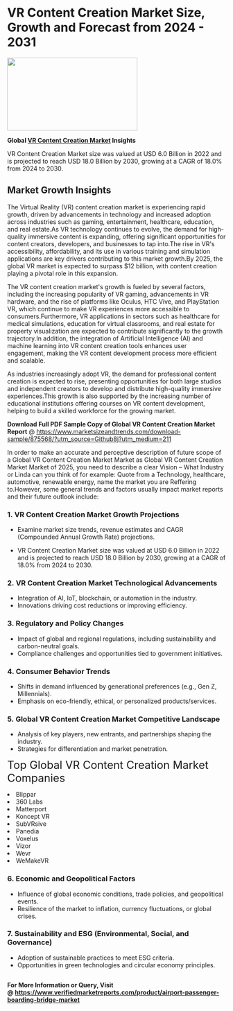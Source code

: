 <H1>VR Content Creation Market Size, Growth and Forecast from 2024 - 2031</H1><img class="aligncenter size-medium wp-image-584254" src="https://thirdeyenews.in/wp-content/uploads/2024/09/Global-Market-Research-300x168.jpeg" alt="" width="300" height="168" /><p><strong>Global&nbsp;<a href="https://www.marketsizeandtrends.com/download-sample/875568/?utm_source=Github8j?utm_medium=211">VR Content Creation Market</a> Insights</strong></p><p>VR Content Creation Market size was valued at USD 6.0 Billion in 2022 and is projected to reach USD 18.0 Billion by 2030, growing at a CAGR of 18.0% from 2024 to 2030.</p><p><h2>Market Growth Insights</h2> <p>The Virtual Reality (VR) content creation market is experiencing rapid growth, driven by advancements in technology and increased adoption across industries such as gaming, entertainment, healthcare, education, and real estate.As VR technology continues to evolve, the demand for high-quality immersive content is expanding, offering significant opportunities for content creators, developers, and businesses to tap into.The rise in VR's accessibility, affordability, and its use in various training and simulation applications are key drivers contributing to this market growth.By 2025, the global VR market is expected to surpass $12 billion, with content creation playing a pivotal role in this expansion.</p> <p>The VR content creation market's growth is fueled by several factors, including the increasing popularity of VR gaming, advancements in VR hardware, and the rise of platforms like Oculus, HTC Vive, and PlayStation VR, which continue to make VR experiences more accessible to consumers.Furthermore, VR applications in sectors such as healthcare for medical simulations, education for virtual classrooms, and real estate for property visualization are expected to contribute significantly to the growth trajectory.In addition, the integration of Artificial Intelligence (AI) and machine learning into VR content creation tools enhances user engagement, making the VR content development process more efficient and scalable.</p> <p>As industries increasingly adopt VR, the demand for professional content creation is expected to rise, presenting opportunities for both large studios and independent creators to develop and distribute high-quality immersive experiences.This growth is also supported by the increasing number of educational institutions offering courses on VR content development, helping to build a skilled workforce for the growing market.</p> <p><span class=""><strong>Download Full PDF Sample Copy of Global VR Content Creation Market Report</strong> @ <a href="https://www.marketsizeandtrends.com/download-sample/875568/?utm_source=Github8j?utm_medium=211" target="_blank">https://www.marketsizeandtrends.com/download-sample/875568/?utm_source=Github8j?utm_medium=211</a></span></p><p>In order to make an accurate and perceptive description of future scope of a Global&nbsp;VR Content Creation Market Market as Global&nbsp;VR Content Creation Market Market of 2025, you need to describe a clear Vision &ndash; What Industry or Linda can you think of for example: Quote from a Technology, healthcare, automotive, renewable energy, name the market you are Reffering to.However, some general trends and factors usually impact market reports and their future outlook include:</p><h3>1.&nbsp;<strong>VR Content Creation Market Growth Projections</strong></h3><ul><li>Examine market size trends, revenue estimates and CAGR (Compounded Annual Growth Rate) projections.</li><li><p>VR Content Creation Market size was valued at USD 6.0 Billion in 2022 and is projected to reach USD 18.0 Billion by 2030, growing at a CAGR of 18.0% from 2024 to 2030.</p></li></ul><h3>2.&nbsp;<strong>VR Content Creation Market Technological Advancements</strong></h3><ul><li>Integration of AI, IoT, blockchain, or automation in the industry.</li><li>Innovations driving cost reductions or improving efficiency.</li></ul><h3>3.&nbsp;<strong>Regulatory and Policy Changes</strong></h3><ul><li>Impact of global and regional regulations, including sustainability and carbon-neutral goals.</li><li>Compliance challenges and opportunities tied to government initiatives.</li></ul><h3>4.&nbsp;<strong>Consumer Behavior Trends</strong></h3><ul><li>Shifts in demand influenced by generational preferences (e.g., Gen Z, Millennials).</li><li>Emphasis on eco-friendly, ethical, or personalized products/services.</li></ul><h3>5.&nbsp;<strong>Global VR Content Creation Market Competitive Landscape</strong></h3><ul><li>Analysis of key players, new entrants, and partnerships shaping the industry.</li><li>Strategies for differentiation and market penetration.</li></ul><p data-pm-slice="1 1 []"><span style="color: inherit; font-family: inherit; font-size: 25px;">Top Global VR Content Creation Market Companies</span></p><div class="" data-test-id=""><p><li>Blippar</li><li> 360 Labs</li><li> Matterport</li><li> Koncept VR</li><li> SubVRsive</li><li> Panedia</li><li> Voxelus</li><li> Vizor</li><li> Wevr</li><li> WeMakeVR</li></p></div><h3>6.&nbsp;<strong>Economic and Geopolitical Factors</strong></h3><ul><li>Influence of global economic conditions, trade policies, and geopolitical events.</li><li>Resilience of the market to inflation, currency fluctuations, or global crises.</li></ul><h3>7.&nbsp;<strong>Sustainability and ESG (Environmental, Social, and Governance)</strong></h3><ul><li>Adoption of sustainable practices to meet ESG criteria.</li><li>Opportunities in green technologies and circular economy principles.</li></ul><h2><strong style="font-size: 14px;">For More Information or Query, Visit @&nbsp;</strong><a style="background-color: #ffffff; font-size: 14px;" href="https://www.marketsizeandtrends.com/report/vr-content-creation-market/" target="_blank">https://www.verifiedmarketreports.com/product/airport-passenger-boarding-bridge-market</a></h2>